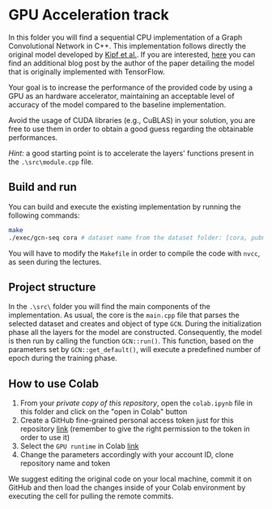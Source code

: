 # GPU Acceleration track

In this folder you will find a sequential CPU implementation of a Graph Convolutional Network in C++. This implementation follows directly the original model developed by [Kipf et al.](https://arxiv.org/pdf/1609.02907.pdf). If you are interested, [here](http://tkipf.github.io/graph-convolutional-networks/) you can find an additional blog post by the author of the paper detailing the model that is originally implemented with TensorFlow.

Your goal is to increase the performance of the provided code by using a GPU as an hardware accelerator, maintaining an acceptable level of accuracy of the model compared to the baseline implementation.

Avoid the usage of CUDA libraries (e.g., CuBLAS) in your solution, you are free to use them in order to obtain a good guess regarding the obtainable performances.

*Hint:* a good starting point is to accelerate the layers' functions present in the `.\src\module.cpp` file.

## Build and run
You can build and execute the existing implementation by running the following commands:

```sh
make
./exec/gcn-seq cora # dataset name from the dataset folder: [cora, pubmed, citeseer]
```

You will have to modify the `Makefile` in order to compile the code with `nvcc`, as seen during the lectures.

## Project structure
In the `.\src\` folder you will find the main components of the implementation.
As usual, the core is the `main.cpp` file that parses the selected dataset and creates and object of type `GCN`.
During the initialization phase all the layers for the model are constructed. 
Consequently, the model is then run by calling the function `GCN::run()`.
This function, based on the parameters set by `GCN::get_default()`, will execute a predefined number of epoch during the training phase.

## How to use Colab
1) From your *private copy of this repository*, open the `colab.ipynb` file in this folder and click on the "open in Colab" button
2) Create a GitHub fine-grained personal access token just for this repository [link](https://docs.github.com/en/authentication/keeping-your-account-and-data-secure/creating-a-personal-access-token) (remember to give the right permission to the token in order to use it)
3) Select the `GPU runtime` in Colab [link](https://www.geeksforgeeks.org/how-to-use-google-colab)
4) Change the parameters accordingly with your account ID, clone repository name and token

We suggest editing the original code on your local machine, commit it on GitHub and then load the changes inside of your Colab environment by executing the cell for pulling the remote commits.
